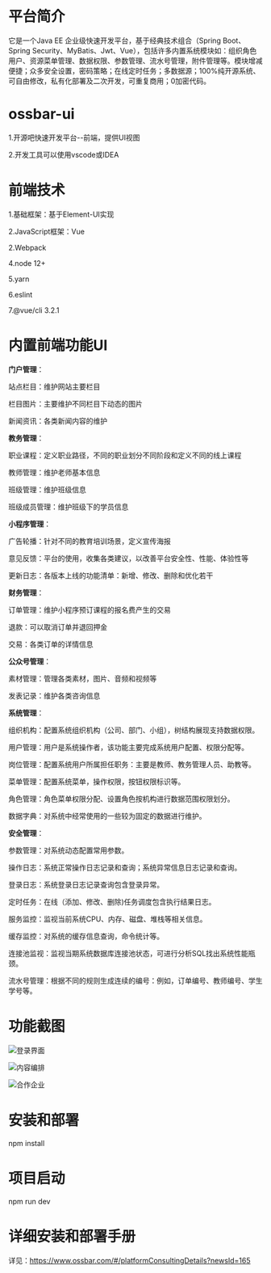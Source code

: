 # 平台简介
它是一个Java EE 企业级快速开发平台，基于经典技术组合（Spring Boot、Spring Security、MyBatis、Jwt、Vue），包括许多内置系统模块如：组织角色用户、资源菜单管理、数据权限、参数管理、流水号管理，附件管理等。模块增减便捷；众多安全设置，密码策略；在线定时任务；多数据源；100%纯开源系统、可自由修改，私有化部署及二次开发，可重复商用；0加密代码。

# ossbar-ui

1.开源吧快速开发平台--前端，提供UI视图

2.开发工具可以使用vscode或IDEA

# 前端技术

1.基础框架：基于Element-UI实现

2.JavaScript框架：Vue

2.Webpack

4.node 12+

5.yarn

6.eslint

7.@vue/cli 3.2.1

# 内置前端功能UI

<b>门户管理</b>：

站点栏目：维护网站主要栏目

栏目图片：主要维护不同栏目下动态的图片

新闻资讯：各类新闻内容的维护

<b>教务管理</b>：

职业课程：定义职业路径，不同的职业划分不同阶段和定义不同的线上课程

教师管理：维护老师基本信息

班级管理：维护班级信息

班级成员管理：维护班级下的学员信息

<b>小程序管理</b>：

广告轮播：针对不同的教育培训场景，定义宣传海报

意见反馈：平台的使用，收集各类建议，以改善平台安全性、性能、体验性等

更新日志：各版本上线的功能清单：新增、修改、删除和优化若干

<b>财务管理</b>：

订单管理：维护小程序预订课程的报名费产生的交易

退款：可以取消订单并退回押金

交易：各类订单的详情信息

<b>公众号管理</b>：

素材管理：管理各类素材，图片、音频和视频等

发表记录：维护各类咨询信息

<b>系统管理</b>：

组织机构：配置系统组织机构（公司、部门、小组），树结构展现支持数据权限。

用户管理：用户是系统操作者，该功能主要完成系统用户配置、权限分配等。

岗位管理：配置系统用户所属担任职务：主要是教师、教务管理人员、助教等。

菜单管理：配置系统菜单，操作权限，按钮权限标识等。

角色管理：角色菜单权限分配、设置角色按机构进行数据范围权限划分。

数据字典：对系统中经常使用的一些较为固定的数据进行维护。

<b>安全管理</b>：

参数管理：对系统动态配置常用参数。

操作日志：系统正常操作日志记录和查询；系统异常信息日志记录和查询。

登录日志：系统登录日志记录查询包含登录异常。

定时任务：在线（添加、修改、删除)任务调度包含执行结果日志。

服务监控：监视当前系统CPU、内存、磁盘、堆栈等相关信息。

缓存监控：对系统的缓存信息查询，命令统计等。

连接池监视：监视当期系统数据库连接池状态，可进行分析SQL找出系统性能瓶颈。

流水号管理：根据不同的规则生成连续的编号：例如，订单编号、教师编号、学生学号等。

# 功能截图

![](https://www.ossbar.com/codeshop/uploads/3121bde9-d404-4112-a385-2a7d84f1b525.png "登录界面")

![](https://www.ossbar.com/codeshop/uploads/4a20f7de-5cb9-452f-b762-6357f0ea491d.png "内容编排")

![](https://www.ossbar.com/codeshop/uploads/fe19d407-7b17-40bb-8d68-6735d17c04b9.png "合作企业")

# 安装和部署

npm install

# 项目启动

npm run dev

# 详细安装和部署手册

详见：https://www.ossbar.com/#/platformConsultingDetails?newsId=165
